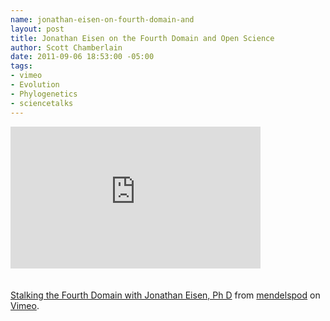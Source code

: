```yaml
--- 
name: jonathan-eisen-on-fourth-domain-and
layout: post
title: Jonathan Eisen on the Fourth Domain and Open Science
author: Scott Chamberlain
date: 2011-09-06 18:53:00 -05:00
tags: 
- vimeo
- Evolution
- Phylogenetics
- sciencetalks
---
```

<iframe frameborder="0" height="227" src="http://player.vimeo.com/video/28444926?portrait=0" width="400"></iframe><br /><br /><br /><a href="http://vimeo.com/28444926">Stalking the Fourth Domain with Jonathan Eisen, Ph D</a> from <a href="http://vimeo.com/user8340111">mendelspod</a> on <a href="http://vimeo.com/">Vimeo</a>.
